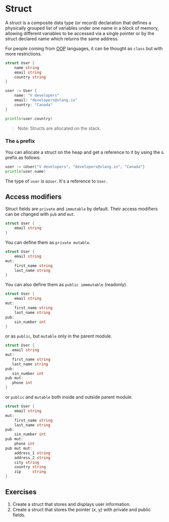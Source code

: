 # Struct

A struct is a composite data type (or record) declaration that defines a physically grouped list of variables under one name in a block of memory, allowing different variables to be accessed via a single pointer or by the struct declared name which returns the same address.

For people coming from [OOP](https://en.wikipedia.org/wiki/Object-oriented_programming) languages, it can be thought as `class` but with more restrictions.

```go
struct User {
    name string
    email string
    country string
}

user := User {
    name: "V developers"
    email: "developers@vlang.io"
    country: "Canada"
}

println(user.country)
```

> Note: Structs are allocated on the stack.

### The `&` prefix

You can allocate a struct on the heap and get a reference to it by using the `&` prefix as follows:

```go
user := &User{"V developers", "developers@vlang.io", "Canada"}
println(user.name)
```

The type of `user` is `&User`. It's a reference to `User`.

## Access modifiers

Struct fields are `private` and `immutable` by default. Their access modifiers can be changed with `pub` and `mut`.

```go
struct User {
    email string
}
```

You can define them as `private mutable`.

```go
struct User {
    email string
mut:
    first_name string
    last_name string
}
```

You can also define them as `public immmutable` (readonly).

```go
struct User {
    email string
mut:
    first_name string
    last_name string
pub:
    sin_number int
}
```

or as `public`, but `mutable` only in the parent module.

```go
struct User {
   email string
mut:
   first_name string
   last_name string
pub:
   sin_number int
pub mut:
   phone int
}
```

or `public` and `mutable` both inside and outside parent module.

```go
struct User {
    email string
mut:
    first_name string
    last_name string
pub:
    sin_number int
pub mut:
    phone int
pub mut mut:
    address_1 string
    address_2 string
    city string
    country string
    zip     string
}
```

## Exercises

1. Create a struct that stores and displays user information.
2. Create a struct that stores the pointer (x, y) with private and public fields.
